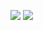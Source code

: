 ![](https://github-readme-stats.vercel.app/api?username=QuickOrBeDead&theme=dark&hide_border=false&include_all_commits=true&count_private=true)
![](https://github-readme-stats.vercel.app/api/top-langs/?username=QuickOrBeDead&theme=dark&hide_border=false&include_all_commits=true&count_private=true&layout=compact)
